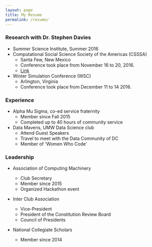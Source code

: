 ```yaml
---
layout: page
title: My Resume
permalink: /resume/
---
```


### Research with Dr. Stephen Davies
 * Summer Science Institute, Summer 2016
 * Computational Social Science Society of the Americas (CSSSA)
    * Santa Few, New Mexico
    * Conference took place from November 16 to 20, 2016.
    *  [Link](http://cs.umw.edu/~stephen/daviesZontine.pdf)
 * Winter Simulation Conference (WSC)
    * Arlington, Virginia
    * Conference took place from December 11 to 14 2016.

### Experience
 * Alpha Mu Sigma, co-ed service fraternity
   * Member since Fall 2015
   * Completed up to 40 hours of community service
 * Data Mavens, UMW Data Science club
   * Attend Guest Speakers
   * Travel to meet with the Data Community of DC
   * Member of 'Women Who Code'

### Leadership

* Association of Computing Machinery
  * Club Secretary
  * Member since 2015
  * Organized Hackathon event
  
* Inter Club Association
  * Vice-President
  * President of the Constitution Review Board
  * Council of Presidents
  
* National Collegiate Scholars
  * Member since 2014

